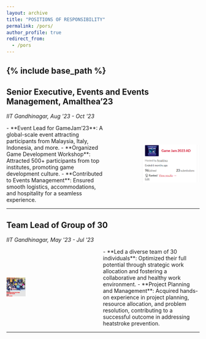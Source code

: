 ```yaml
---
layout: archive
title: "POSITIONS OF RESPONSIBILITY"
permalink: /pors/
author_profile: true
redirect_from:
  - /pors
---
```


{% include base_path %}
-----

## Senior Executive, Events and Events Management, Amalthea’23
_IIT Gandhinagar, Aug '23 - Oct '23_

<div style="display: flex; align-items: center;">
  <div style="flex: 1;">
    - **Event Lead for GameJam’23**: A global-scale event attracting participants from Malaysia, Italy, Indonesia, and more.
    - **Organized Game Development Workshop**: Attracted 500+ participants from top institutes, promoting game development culture.
    - **Contributed to Events Management**: Ensured smooth logistics, accommodations, and hospitality for a seamless experience.
  </div>
  <div style="flex: 1; text-align: right;">
    <img src="Gamejam.png" alt="Senior Executive" style="max-width: 150px;">
  </div>
</div>

---

## Team Lead of Group of 30
_IIT Gandhinagar, May '23 - Jul '23_

<div style="display: flex; align-items: center;">
  <div style="flex: 1; text-align: left;">
    <img src="EPCOT2.jpg" alt="Team Lead" style="max-width: 50px;">
  </div>
  <div style="flex: 1;">
    - **Led a diverse team of 30 individuals**: Optimized their full potential through strategic work allocation and fostering a collaborative and healthy work environment.
    - **Project Planning and Management**: Acquired hands-on experience in project planning, resource allocation, and problem resolution, contributing to a successful outcome in addressing heatstroke prevention.
  </div>
</div>

---
